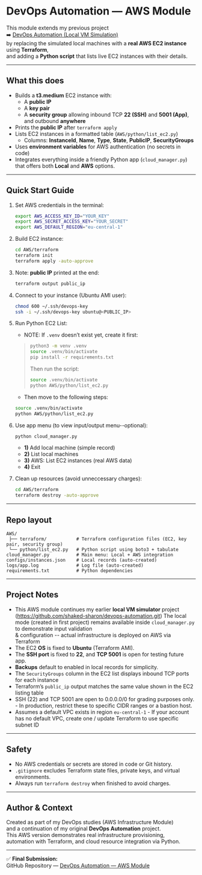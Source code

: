 # DevOps Automation — AWS Module

This module extends my previous project  
➡️ [DevOps Automation (Local VM Simulation)](https://github.com/shaked-sharon/devops-automation.git)  
by replacing the simulated local machines with a **real AWS EC2 instance** using **Terraform**,  
and adding a **Python script** that lists live EC2 instances with their details.

---

## What this does
- Builds a **t3.medium** EC2 instance with:
  - A **public IP**
  - A **key pair**
  - A **security group** allowing inbound TCP **22 (SSH)** and **5001 (App)**, and outbound **anywhere**
- Prints the **public IP** after `terraform apply`
- Lists EC2 instances in a formatted table (`AWS/python/list_ec2.py`)
  - Columns: **InstanceId**, **Name**, **Type**, **State**, **PublicIP**, **SecurityGroups**
- Uses **environment variables** for AWS authentication (no secrets in code)
- Integrates everything inside a friendly Python app (`cloud_manager.py`)  
  that offers both **Local** and **AWS** options.

---

## Quick Start Guide
1. Set AWS credentials in the terminal:
   ```bash
   export AWS_ACCESS_KEY_ID="YOUR_KEY"
   export AWS_SECRET_ACCESS_KEY="YOUR_SECRET"
   export AWS_DEFAULT_REGION="eu-central-1"
   ```
2. Build EC2 instance:
   ```bash
   cd AWS/terraform
   terraform init
   terraform apply -auto-approve
   ```
3. Note: **public IP** printed at the end:
   ```bash
   terraform output public_ip
   ```
4. Connect to your instance (Ubuntu AMI user):
   ```bash
   chmod 600 ~/.ssh/devops-key
   ssh -i ~/.ssh/devops-key ubuntu@<PUBLIC_IP>
   ```
5. Run Python EC2 List:
   - NOTE: If `.venv` doesn’t exist yet, create it first:
   > ```bash
   > python3 -m venv .venv
   > source .venv/bin/activate
   > pip install -r requirements.txt
   > ```
   > Then run the script:
   > ```bash
   > source .venv/bin/activate
   > python AWS/python/list_ec2.py
   
   - Then move to the following steps:
   ```bash
   source .venv/bin/activate
   python AWS/python/list_ec2.py
   ```
6. Use app menu (to view input/output menu--optional):
   ```bash
   python cloud_manager.py
   ```
   - **1)** Add local machine (simple record)
   - **2)** List local machines
   - **3)** AWS: List EC2 instances (real AWS data)
   - **4)** Exit
7. Clean up resources (avoid unneccessary charges):
   ```bash
   cd AWS/terraform
   terraform destroy -auto-approve
   ```

---

## Repo layout
```
AWS/
 ├── terraform/           # Terraform configuration files (EC2, key pair, security group)
 └── python/list_ec2.py   # Python script using boto3 + tabulate
cloud_manager.py          # Main menu: Local + AWS integration
configs/instances.json    # Local records (auto-created)
logs/app.log              # Log file (auto-created)
requirements.txt          # Python dependencies
```

---

## Project Notes
- This AWS module continues my earlier **local VM simulator** project (https://github.com/shaked-sharon/devops-automation.git)
  The local mode (created in first project) remains available inside `cloud_manager.py` to demonstrate input validation  
  & configuration -- actual infrastructure is deployed on AWS via Terraform
- The EC2 **OS** is fixed to **Ubuntu** (Terraform AMI).  
- The **SSH port** is fixed to **22**, and **TCP 5001** is open for testing future app.
- **Backups** default to enabled in local records for simplicity.  
- The `SecurityGroups` column in the EC2 list displays inbound TCP ports for each instance
- Terraform’s `public_ip` output matches the same value shown in the EC2 listing table
- SSH (22) and TCP 5001 are open to 0.0.0.0/0 for grading purposes only.
      - In production, restrict these to specific CIDR ranges or a bastion host.
- Assumes a default VPC exists in region `eu-central-1`
      - If your account has no default VPC, create one / update Terraform to use specific subnet ID

---

## Safety
- No AWS credentials or secrets are stored in code or Git history.
- `.gitignore` excludes Terraform state files, private keys, and virtual environments.
- Always run `terraform destroy` when finished to avoid charges.

---

## Author & Context
Created as part of my DevOps studies (AWS Infrastructure Module)  
and a continuation of my original **DevOps Automation** project.  
This AWS version demonstrates real infrastructure provisioning,  
automation with Terraform, and cloud resource integration via Python.

---

✅ **Final Submission:**  
GitHub Repository — [DevOps Automation — AWS Module](https://github.com/shaked-sharon/devops-automation-aws)
